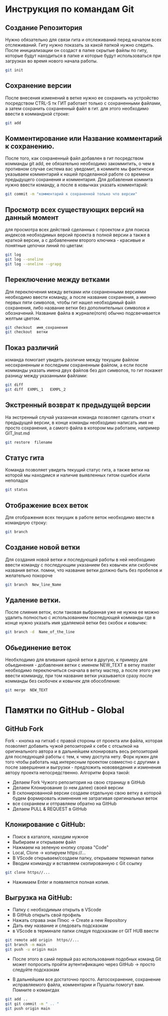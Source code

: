# Инструкция по командам Git

## Создание Репозитория  
Нужно обязательно для связи гита и отслеживаний перед началом всех отслеживаний. Гиту нужно показать за какой папкой нужно следить. После инициализации он создаст в папке скрытые файлы по гиту, которые будут находиться в папке и которые будут использоваться при загрузках во время нового начала работы.

```sh
git init
```
## Сохранение версии
 После внесения изменений в ветке нужно ее сохранить на устройство посредством CTRL-S тк ГИТ работает только с сохраненными файлами, а затем сохранить сохраненный файл в гит. для этого необходимо ввести в коммандной строке:
```sh 
git add 
```
## Комментирование или Название комментарий к сохранению.
После того, как сохраненный файл добавлен в гит посредством комманды git add, ее обязательно необходимо закоммитить, о чем в противном случае система вас уведомит, в коммите мы фактически указываем комментарий к нашей проделанной работе со времени предыдущего сохранения и комментария. Для добавления коммита нужно ввести команду, а после в ковычках указать комментарий:

```sh
git commit -m "комментарий к сохраненной только что версии"

```
## Просмотр всех существующих версий на данный момент
для просмотра всех действий сделанных с проектом и для поиска индексов необходимых версий проекта в полной версии а также в краткой версии, а с добавлением второго ключика - красивые и понятные цепочки линий по цветам:
```sh
git log 
git log --oneline
git log --oneline --grapg
```

## Переключение между ветками
Для переключения между ветками или сохраненными версиями необходимо ввести команду, а после название сохранения, а именно первых пяти символов, чтобы гит нашел необходимый файл сохранения, либо название ветки без дополнительных символов и обозначений. Название файла в журнале(логе) обычно подсвечивается желтым цветом.

```sh
git checkout  имя_сохранения
git checkout  ветки 
```
## Показ различий 
команда помогает увидеть различие между текущим файлом несохраненным и последним сохраненным файлом, а если после комманды указать имена двух файлов без доп символов, то гит покажет разницу между указанными файлами:

```sh
git diff
git diff  EXMPL_1   EXMPL_2
```

## Экстренный возврат к предыдущей версии
На экстренный случай указанная команда позволяет сделать откат к предыдущей версии, в конце команды необходимо написать имя не просто сохранения, а самого файла в котором мы работаем, например  GIT_Inst.md
```sh
git restore  filename 
```
## Cтатус гита
Команда позволяет увидеть текущий статус гита,  а также ветки на которой мы находимся и наличие выявленных гитом ошибок и\или неполадок
```sh
git status
```

## Отображение всех веток 
Для отображения всех текущик в работе веток необходимо ввести в командную строку:
```sh
git branch
```

## Создание новой ветки
Для создания новой ветки и последующей работы в ней необходимо ввести команду с последующим указанием без ковычек или скобочек названия ветки. помни, что название ветки должно быть без пробелов и желательно покороче
```sh
git branch  New_line_Name
```
## Удаление ветки.
После слияния веток, если таковая выбранная уже не нужна ее можно удалить полностью с использованием последующей комманды где в конце нужно указать имя удаляемой ветки без скобок и  ковычек:
```sh
git branch -d  Name_of_the_line
```
## Обьединение веток 
Необхлодимо для вливания одной ветки в другую, к примеру для обьединения - добавления ветки с именем NEW_TEXT в ветку master необходимо переключиться сначала в ветку мастер, а после этого уже ввести комманду, при том название ветки указывается сразу после комманды без скобочек и ковычек для обособления:

```sh
git merge  NEW_TEXT
```


# Памятки по GitHub - Global

## GitHub Fork
Fork - кнопка на гитхаб с правой стороны от проекта или файла, которая позволяет добавить чужой репозиторий к себе с отсылкой на оригинального автора и в дальнейшем клонировать весь репозиторий для последующей работы с тем, к чему доступа нету. Форк нужен для того чтобы работать над интересным проектом совместно с другими а после завершения и выгрузки - предложить нововведения и изменения автору проекта непосредственно. Алгоритм форка такой:

* Делаем Fork Чужого репозитория на свою страницу в GitHub
* Делаем Клонирование (о нем далее) своей версии
* В склонированной версии создаем отдельную свою ветку в которой будем формировать изменения не затрагивая оригинальных веток
* все сохраняем и отправляем обратно на GitHub
* Делаем PULL & REQUEST в GitHub


## Клонирование с GitHub:
* Поиск в каталоге, находим нужное
* Выбираем и открываем файл
* Нажмаем на зеленую кнопку справа "Code"
* Local, Clone -> копируем https://...
* В VScode открываем/создаем папку, открываем терминал папки
* Вводим коиманду и вставляем скопированную с Git ссылку
```sh
git clone https//...
```
* Нажимаем Enter и появляется полная копия.

## Выгрузка на GitHub:

* Папку с необходимым открыть в VScode
* В GitHub открыть свой профиль
* Нажать справа знак Плюс -> Create a new Repository
* Дать ему название и следовать подсказкам
* в VScode в терминале папки следуя подсказкам от GIT HUB ввести 
```sh
git remote add origin  https//...
git branch -m main
git push -u origin main
```
* После этого в самй первый раз использования подобных команд Git может попросить пройти аутентификацию через GitHub -> просто следуйте подсказкам

* В дальнейшем все достаточно просто. Автосохранение, сохранение исправляемого файла, комментарии и Пушапы помогут вам. Помните о комангдах

```sh
git add ..
git git commit -m " .. "
git push origin main
```





